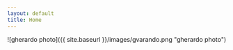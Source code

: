 ```yaml
---
layout: default
title: Home
---
```



![gherardo photo]({{ site.baseurl }}/images/gvarando.png "gherardo photo")
